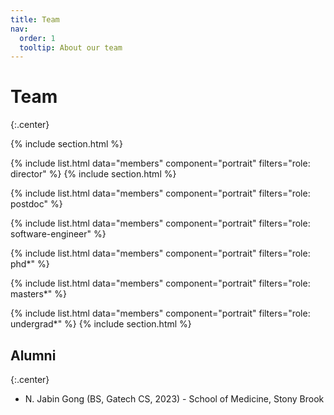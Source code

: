 ```yaml
---
title: Team
nav:
  order: 1
  tooltip: About our team
---
```


# Team
{:.center}

{% include section.html %}

<!-- Director -->
{% include list.html data="members" component="portrait" filters="role: director" %}
{% include section.html %}

<!-- PostDocs -->
{% include list.html data="members" component="portrait" filters="role: postdoc" %}

<!-- Software Engineers -->
{% include list.html data="members" component="portrait" filters="role: software-engineer" %}

<!-- PhD Students -->
{% include list.html data="members" component="portrait" filters="role: phd*" %}

<!-- MS Students -->
{% include list.html data="members" component="portrait" filters="role: masters*" %}

<!-- Undergrad students -->
{% include list.html data="members" component="portrait" filters="role: undergrad*" %}
{% include section.html %}

<!-- Alumni -->
## Alumni
{:.center}

- N. Jabin Gong (BS, Gatech CS, 2023) - School of Medicine, Stony Brook